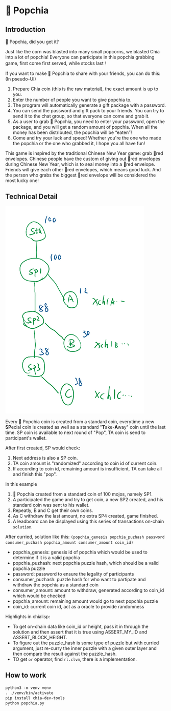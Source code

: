 # 🍿 Popchia

## Introduction

🍿 Popchia, did you get it?

Just like the corn was blasted into many small popcorns, we blasted Chia into a lot of popchia! Everyone can participate in this popchia grabbing game, first come first served, while stocks last！

If you want to make 🍿 Popchia to share with your friends, you can do this: (In pseudo-UI)

1. Prepare Chia coin (this is the raw material), the exact amount is up to you.
1. Enter the number of people you want to give popchia to.
1. The program will automatically generate a gift package with a password.
1. You can send the password and gift pack to your friends. You can try to send it to the chat group, so that everyone can come and grab it.
1. As a user to grab 🍿 Popchia, you need to enter your password, open the package, and you will get a random amount of popchia. When all the money has been distributed, the popchia will be “eaten”!
1. Come and try your luck and speed! Whether you're the one who made the popchia or the one who grabbed it, I hope you all have fun!

This game is inspired by the traditional Chinese New Year game: grab 🧧red envelopes. Chinese people have the custom of giving out 🧧red envelopes during Chinese New Year, which is to seal money into a 🧧red envelope. Friends will give each other 🧧red envelopes, which means good luck. And the person who grabs the biggest 🧧red envelope will be considered the most lucky one!

## Technical Detail

![](pic1.png)

Every 🍿 Popchia coin is created from a standard coin, everytime a new **SP**ecial coin is created as well as a standard "**T**ake-**A**way" coin until the last time. SP coin is available to next round of "Pop", TA coin is send to participant's wallet.

After first created, SP would check:

1. Next address is also a SP coin.
2. TA coin amount is "randomized" according to coin id of current coin.
3. If according to coin id, remaining amount is insufficient, TA can take all and finish this "pop".

In this example

1. 🍿 Popchia created from a standard coin of 100 mojos, namely SP1. 
2. A participated the game and try to get coin, a new SP2 created, and his standard coin was sent to his wallet.
3. Repeatly, B and C get their own coins.
4. As C withdraw the last amount, no extra SP4 created, game finished.
5. A leadboard can be displayed using this series of transactions on-chain `solution`.

After curried, solution like this: `(popchia_genesis popchia_puzhash password consumer_puzhash popchia_amount consumer_amount coin_id)`

- popchia_genesis: genesis id of popchia which would be used to determine if it is a valid popchia
- popchia_puzhash: next popchia puzzle hash, which should be a valid popchia puzzle
- password: password to ensure the legality of participants
- consumer_puzhash: puzzle hash for who want to partipate and withdraw the popchia as a standard coin
- consumer_amount: amount to withdraw, generated according to coin_id which would be checked
- popchia_amount: remaining amount would go to next popchia puzzle
- coin_id: current coin id, act as a oracle to provide randomness

Highlights in chialisp:

- To get on-chain data like coin_id or height, pass it in through the solution and then assert that it is true using ASSERT_MY_ID and ASSERT_BLOCK_HEIGHT.
- To figure out the puzzle_hash is some type of puzzle but with curried argument, just re-curry the inner puzzle with a given outer layer and then compare the result against the puzzle_hash.
- TO get `or` operator, find `rl.clvm`, there is a implementation.

## How to work

```
python3 -m venv venv
. ./venv/bin/activate
pip install chia-dev-tools
python popchia.py
```